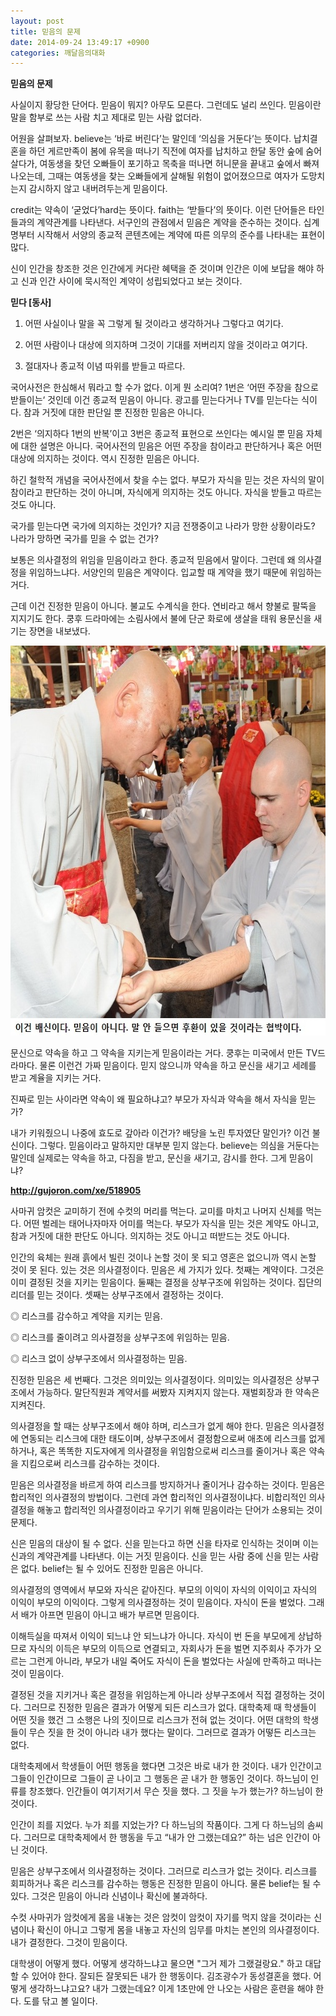 ```yaml
---
layout: post
title: 믿음의 문제
date: 2014-09-24 13:49:17 +0900
categories: 깨달음의대화
---
```

**믿음의 문제** 

  


사실이지 황당한 단어다. 믿음이 뭐지? 아무도 모른다. 그런데도 널리 쓰인다. 믿음이란 말을 함부로 쓰는 사람 치고 제대로 믿는 사람 없더라. 

  


어원을 살펴보자. believe는 ‘바로 버린다’는 말인데 ‘의심을 거둔다’는 뜻이다. 납치결혼을 하던 게르만족이 봄에 유목을 떠나기 직전에 여자를 납치하고 한달 동안 숲에 숨어 살다가, 여동생을 찾던 오빠들이 포기하고 목축을 떠나면 허니문을 끝내고 숲에서 빠져나오는데, 그때는 여동생을 찾는 오빠들에게 살해될 위험이 없어졌으므로 여자가 도망치는지 감시하지 않고 내버려두는게 믿음이다. 

  


credit는 약속이 ‘굳었다’hard는 뜻이다. faith는 ‘받들다’의 뜻이다. 이런 단어들은 타인들과의 계약관계를 나타낸다. 서구인의 관점에서 믿음은 계약을 준수하는 것이다. 십계명부터 시작해서 서양의 종교적 콘텐츠에는 계약에 따른 의무의 준수를 나타내는 표현이 많다. 

  


신이 인간을 창조한 것은 인간에게 커다란 혜택을 준 것이며 인간은 이에 보답을 해야 하고 신과 인간 사이에 묵시적인 계약이 성립되었다고 보는 것이다. 

  


**믿다 [동사]**

1. 어떤 사실이나 말을 꼭 그렇게 될 것이라고 생각하거나 그렇다고 여기다. 
      
2. 어떤 사람이나 대상에 의지하며 그것이 기대를 저버리지 않을 것이라고 여기다. 
      
3. 절대자나 종교적 이념 따위를 받들고 따르다. 

  


국어사전은 한심해서 뭐라고 할 수가 없다. 이게 뭔 소리여? 1번은 ‘어떤 주장을 참으로 받들이는‘ 것인데 이건 종교적 믿음이 아니다. 광고를 믿는다거나 TV를 믿는다는 식이다. 참과 거짓에 대한 판단일 뿐 진정한 믿음은 아니다. 

  


2번은 ‘의지하다 1번의 반복’이고 3번은 종교적 표현으로 쓰인다는 예시일 뿐 믿음 자체에 대한 설명은 아니다. 국어사전의 믿음은 어떤 주장을 참이라고 판단하거나 혹은 어떤 대상에 의지하는 것이다. 역시 진정한 믿음은 아니다. 

  


하긴 철학적 개념을 국어사전에서 찾을 수는 없다. 부모가 자식을 믿는 것은 자식의 말이 참이라고 판단하는 것이 아니며, 자식에게 의지하는 것도 아니다. 자식을 받들고 따르는 것도 아니다. 

  


국가를 믿는다면 국가에 의지하는 것인가? 지금 전쟁중이고 나라가 망한 상황이라도? 나라가 망하면 국가를 믿을 수 없는 건가? 

  


보통은 의사결정의 위임을 믿음이라고 한다. 종교적 믿음에서 말이다. 그런데 왜 의사결정을 위임하느냐다. 서양인의 믿음은 계약이다. 입교할 때 계약을 했기 때문에 위임하는 거다. 

  


근데 이건 진정한 믿음이 아니다. 불교도 수계식을 한다. 연비라고 해서 향불로 팔뚝을 지지기도 한다. 쿵후 드라마에는 소림사에서 불에 단군 화로에 생살을 태워 용문신을 새기는 장면을 내보냈다. 

  




<img src="files/attach/images/198/581/519/dw111.jpg" alt="dw111.jpg" width="608" height="624" />   


  


문신으로 약속을 하고 그 약속을 지키는게 믿음이라는 거다. 쿵후는 미국에서 만든 TV드라마다. 물론 이런건 가짜 믿음이다. 믿지 않으니까 약속을 하고 문신을 새기고 세례를 받고 계율을 지키는 거다. 

  


진짜로 믿는 사이라면 약속이 왜 필요하냐고? 부모가 자식과 약속을 해서 자식을 믿는가? 

  


내가 키워줬으니 나중에 효도로 갚아라 이건가? 배당을 노린 투자였단 말인가? 이건 불신이다. 그렇다. 믿음이라고 말하지만 대부분 믿지 않는다. believe는 의심을 거둔다는 말인데 실제로는 약속을 하고, 다짐을 받고, 문신을 새기고, 감시를 한다. 그게 믿음이냐? 

  


**http://gujoron.com/xe/518905**

  


사마귀 암컷은 교미하기 전에 수컷의 머리를 먹는다. 교미를 마치고 나머지 신체를 먹는다. 어떤 벌레는 태어나자마자 어미를 먹는다. 부모가 자식을 믿는 것은 계약도 아니고, 참과 거짓에 대한 판단도 아니다. 의지하는 것도 아니고 떠받드는 것도 아니다. 

  


인간의 육체는 원래 흙에서 빌린 것이나 논할 것이 못 되고 영혼은 없으니까 역시 논할 것이 못 된다. 있는 것은 의사결정이다. 믿음은 세 가지가 있다. 첫째는 계약이다. 그것은 이미 결정된 것을 지키는 믿음이다. 둘째는 결정을 상부구조에 위임하는 것이다. 집단의 리더를 믿는 것이다. 셋째는 상부구조에서 결정하는 것이다. 

  


◎ 리스크를 감수하고 계약을 지키는 믿음.  
      
◎ 리스크를 줄이려고 의사결정을 상부구조에 위임하는 믿음. 
      
◎ 리스크 없이 상부구조에서 의사결정하는 믿음. 

  


진정한 믿음은 세 번째다. 그것은 의미있는 의사결정이다. 의미있는 의사결정은 상부구조에서 가능하다. 말단직원과 계약서를 써봤자 지켜지지 않는다. 재벌회장과 한 약속은 지켜진다. 

  


의사결정을 할 때는 상부구조에서 해야 하며, 리스크가 없게 해야 한다. 믿음은 의사결정에 연동되는 리스크에 대한 태도이며, 상부구조에서 결정함으로써 애초에 리스크를 없게 하거나, 혹은 똑똑한 지도자에게 의사결정을 위임함으로써 리스크를 줄이거나 혹은 약속을 지킴으로써 리스크를 감수하는 것이다. 

  


믿음은 의사결정을 바르게 하여 리스크를 방지하거나 줄이거나 감수하는 것이다. 믿음은 합리적인 의사결정의 방법이다. 그런데 과연 합리적인 의사결정이냐다. 비합리적인 의사결정을 해놓고 합리적인 의사결정이라고 우기기 위해 믿음이라는 단어가 소용되는 것이 문제다. 

  


신은 믿음의 대상이 될 수 없다. 신을 믿는다고 하면 신을 타자로 인식하는 것이며 이는 신과의 계약관계를 나타낸다. 이는 거짓 믿음이다. 신을 믿는 사람 중에 신을 믿는 사람은 없다. belief는 될 수 있어도 진정한 믿음은 아니다. 

  


의사결정의 영역에서 부모와 자식은 같아진다. 부모의 이익이 자식의 이익이고 자식의 이익이 부모의 이익이다. 그렇게 의사결정하는 것이 믿음이다. 자식이 돈을 벌었다. 그래서 배가 아프면 믿음이 아니고 배가 부르면 믿음이다. 

  


이해득실을 따져서 이익이 되느냐 안 되느냐가 아니다. 자식이 번 돈을 부모에게 상납하므로 자식의 이득은 부모의 이득으로 연결되고, 자회사가 돈을 벌면 지주회사 주가가 오르는 그런게 아니라, 부모가 내일 죽어도 자식이 돈을 벌었다는 사실에 만족하고 떠나는 것이 믿음이다. 

  


결정된 것을 지키거나 혹은 결정을 위임하는게 아니라 상부구조에서 직접 결정하는 것이다. 그러므로 진정한 믿음은 결과가 어떻게 되든 리스크가 없다. 대학축제 때 학생들이 어떤 짓을 했건 그 소행은 나의 짓이므로 리스크가 전혀 없는 것이다. 어떤 대학의 학생들이 무슨 짓을 한 것이 아니라 내가 했다는 말이다. 그러므로 결과가 어떻든 리스크는 없다. 

  


대학축제에서 학생들이 어떤 행동을 했다면 그것은 바로 내가 한 것이다. 내가 인간이고 그들이 인간이므로 그들이 곧 나이고 그 행동은 곧 내가 한 행동인 것이다. 하느님이 인류를 창조했다. 인간들이 여기저기서 무슨 짓을 했다. 그 짓을 누가 했는가? 하느님이 한 것이다. 

  


인간이 죄를 지었다. 누가 죄를 지었는가? 다 하느님의 작품이다. 그게 다 하느님의 솜씨다. 그러므로 대학축제에서 한 행동을 두고 “내가 안 그랬는데요?” 하는 넘은 인간이 아닌 것이다. 

  


믿음은 상부구조에서 의사결정하는 것이다. 그러므로 리스크가 없는 것이다. 리스크를 회피하거나 혹은 리스크를 감수하는 행동은 진정한 믿음이 아니다. 물론 belief는 될 수 있다. 그것은 믿음이 아니라 신념이나 확신에 불과하다. 

  


수컷 사마귀가 암컷에게 몸을 내놓는 것은 암컷이 암컷이 자기를 먹지 않을 것이라는 신념이나 확신이 아니고 그렇게 몸을 내놓고 자신의 임무를 마치는 본인의 의사결정이다. 내가 결정한다. 그것이 믿음이다.



대학생이 어떻게 했다. 어떻게 생각하느냐고 물으면 "그거 제가 그랬걸랑요." 하고 대답할 수 있어야 한다. 잘되든 잘못되든 내가 한 행동이다. 김조광수가 동성결혼을 했다. 어떻게 생각하느냐고요? 내가 그랬는데요? 이게 1초만에 안 나오는 사람은 훈련을 해야 한다. 도를 닦고 볼 일이다.